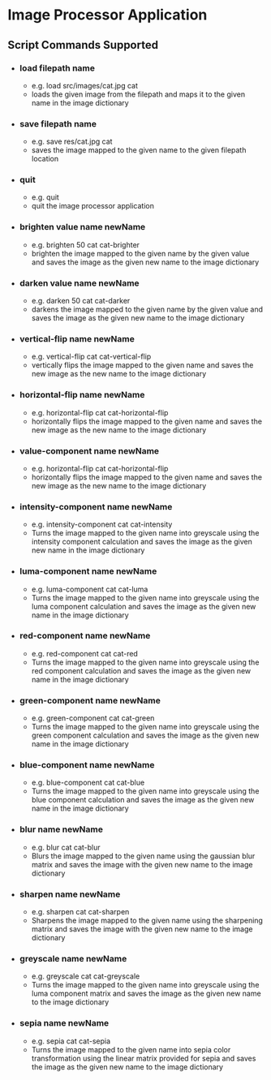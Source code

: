 # Image Processor Application

## Script Commands Supported
<ul>
<li><h3>load filepath name</h3>
<ul>
<li>e.g. load src/images/cat.jpg cat</li>
<li>loads the given image from the filepath and maps it to the given name in the image
dictionary</li>
</ul>
</li>
<li><h3>save filepath name</h3>
<ul>
<li>e.g. save res/cat.jpg cat</li>
<li>saves the image mapped to the given name to the given filepath location</li>
</ul>
</li>
<li><h3>quit</h3>
<ul>
<li>e.g. quit</li>
<li>quit the image processor application</li>
</ul>
</li>
<li><h3>brighten value name newName</h3>
<ul>
<li>e.g. brighten 50 cat cat-brighter</li>
<li>brighten the image mapped to the given name by the given value and saves the image
as the given new name to the image dictionary</li>
</ul>
</li>
<li><h3>darken value name newName</h3>
<ul>
<li>e.g. darken 50 cat cat-darker</li>
<li>darkens the image mapped to the given name by the given value and saves the image
as the given new name to the image dictionary</li>
</ul>
</li>
<li><h3>vertical-flip name newName</h3>
<ul>
<li>e.g. vertical-flip cat cat-vertical-flip</li>
<li>vertically flips the image mapped to the given name and saves the new image as the new name to 
the image dictionary</li>
</ul>
</li>
<li><h3>horizontal-flip name newName</h3>
<ul>
<li>e.g. horizontal-flip cat cat-horizontal-flip</li>
<li>horizontally flips the image mapped to the given name and saves the new image as the new name to 
the image dictionary</li>
</ul>
</li>
<li><h3>value-component name newName</h3>
<ul>
<li>e.g. horizontal-flip cat cat-horizontal-flip</li>
<li>horizontally flips the image mapped to the given name and saves the new image as the new name to 
the image dictionary</li>
</ul>
</li>
<li><h3>intensity-component name newName</h3>
<ul>
<li>e.g. intensity-component cat cat-intensity</li>
<li>Turns the image mapped to the given name into greyscale using the intensity component 
calculation and saves the image as the given new name in the image dictionary</li>
</ul>
</li>
<li><h3>luma-component name newName</h3>
<ul>
<li>e.g. luma-component cat cat-luma</li>
<li>Turns the image mapped to the given name into greyscale using the luma component 
calculation and saves the image as the given new name in the image dictionary</li>
</ul>
</li>
<li><h3>red-component name newName</h3>
<ul>
<li>e.g. red-component cat cat-red</li>
<li>Turns the image mapped to the given name into greyscale using the red component 
calculation and saves the image as the given new name in the image dictionary</li>
</ul>
</li>
<li><h3>green-component name newName</h3>
<ul>
<li>e.g. green-component cat cat-green</li>
<li>Turns the image mapped to the given name into greyscale using the green component 
calculation and saves the image as the given new name in the image dictionary</li>
</ul>
</li>
<li><h3>blue-component name newName</h3>
<ul>
<li>e.g. blue-component cat cat-blue</li>
<li>Turns the image mapped to the given name into greyscale using the blue component 
calculation and saves the image as the given new name in the image dictionary</li>
</ul>
</li>
<li><h3>blur name newName</h3>
<ul>
<li>e.g. blur cat cat-blur</li>
<li>Blurs the image mapped to the given name using the gaussian blur matrix and saves
the image with the given new name to the image dictionary</li>
</ul>
</li>
<li><h3>sharpen name newName</h3>
<ul>
<li>e.g. sharpen cat cat-sharpen</li>
<li>Sharpens the image mapped to the given name using the sharpening matrix and saves
the image with the given new name to the image dictionary</li>
</ul>
</li>
<li><h3>greyscale name newName</h3>
<ul>
<li>e.g. greyscale cat cat-greyscale</li>
<li>Turns the image mapped to the given name into greyscale using the luma component 
matrix and saves the image as the given new name to the image dictionary</li>
</ul>
</li>
<li><h3>sepia name newName</h3>
<ul>
<li>e.g. sepia cat cat-sepia</li>
<li>Turns the image mapped to the given name into sepia color transformation using the linear matrix
provided for sepia and saves the image as the given new name to the image dictionary</li>
</ul>
</li>
</ul>